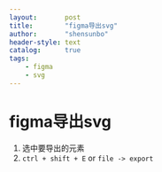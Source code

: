 ```yaml
---
layout:       post
title:        "figma导出svg"
author:       "shensunbo"
header-style: text
catalog:      true
tags:
    - figma
    - svg
---
```

# figma导出svg
1. 选中要导出的元素
2. `ctrl + shift + E` or `file -> export`